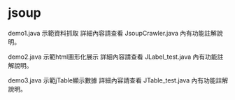 # jsoup

demo1.java
示範資料抓取
詳細內容請查看 JsoupCrawler.java 內有功能註解說明。

demo2.java
示範html圖形化展示
詳細內容請查看 JLabel_test.java 內有功能註解說明。

demo3.java
示範jTable顯示數據
詳細內容請查看 JTable_test.java 內有功能註解說明。
